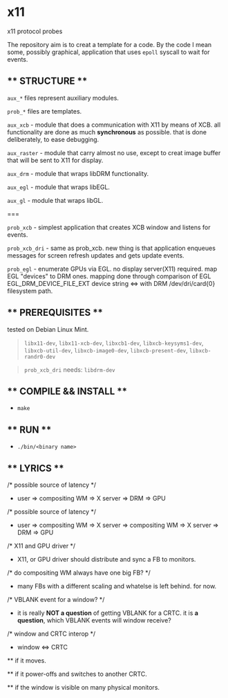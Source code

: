 # x11
x11 protocol probes

The repository aim is to creat a template for a code. By the code I mean some, possibly graphical, application that uses `epoll` syscall to wait for events.

## ** STRUCTURE **

`aux_*` files represent auxiliary modules.

`prob_*` files are templates.

`aux_xcb`    - module that does a communication with X11 by means of XCB. all functionality are done as much **synchronous** as possible. that is done deliberately, to ease debugging.

`aux_raster` - module that carry almost no use, except to creat image buffer that will be sent to X11 for display.

`aux_drm`    - module that wraps libDRM functionality.

`aux_egl`    - module that wraps libEGL.

`aux_gl`     - module that wraps libGL.

===

`prob_xcb`     - simplest application that creates XCB window and listens for events.

`prob_xcb_dri` - same as prob_xcb. new thing is that application enqueues messages for screen refresh updates and gets update events.

`prob_egl`     - enumerate GPUs via EGL. no display server(X11) required. map EGL "devices" to DRM ones. 
                 mapping done through comparison of EGL EGL_DRM_DEVICE_FILE_EXT device string <=> with DRM /dev/dri/card{0} filesystem path.

## ** PREREQUISITES **

tested on Debian Linux Mint.

  > `libx11-dev`, `libx11-xcb-dev`, `libxcb1-dev`, `libxcb-keysyms1-dev`, `libxcb-util-dev`, `libxcb-image0-dev`, `libxcb-present-dev`, `libxcb-randr0-dev`
  
  > `prob_xcb_dri` needs: `libdrm-dev`

## ** COMPILE && INSTALL **

  * `make`
   

## ** RUN **

  * `./bin/<binary name>`
   

## ** LYRICS **

/* possible source of latency */

 * user => compositing WM => X server => DRM => GPU

/* possible source of latency */

 * user => compositing WM => X server => compositing WM => X server => DRM => GPU


/* X11 and GPU driver */

* X11, or GPU driver should distribute and sync a FB to monitors. 


/* do compositing WM always have one big FB? */

* many FBs with a different scaling and whatelse is left behind. for now.


/* VBLANK event for a window? */

* it is really **NOT a question** of getting VBLANK for a CRTC. it is **a question**, which VBLANK events will window receive?


/* window and CRTC interop */

* window <=> CRTC

**  if it moves.
    
**  if it power-offs and switches to another CRTC.
  
**  if the window is visible on many physical monitors.
